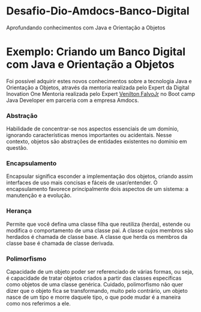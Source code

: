 # Desafio-Dio-Amdocs-Banco-Digital
Aprofundando conhecimentos com Java e Orientação a Objetos

# Exemplo: Criando um Banco Digital com Java e Orientação a Objetos

Foi possível adquirir estes novos conhecimentos sobre a tecnologia Java e Orientação a Objetos, através da mentoria realizada pelo Expert da Digital Inovation One Mentoria realizada pelo Expert [Venilton FalvoJr](https://github.com/falvojr) no Boot camp Java Developer em parceria com a empresa Amdocs.


### Abstração

Habilidade de concentrar-se nos aspectos essenciais de um  domínio, ignorando características menos importantes ou acidentais.  Nesse contexto, objetos são abstrações de entidades existentes no  domínio em questão.


### Encapsulamento

Encapsular significa esconder a implementação dos objetos, criando assim interfaces de uso mais concisas e fáceis de  usar/entender. O encapsulamento favorece principalmente dois aspectos de um sistema: a manutenção e a evolução.


### Herança

Permite que você defina uma classe filha que reutiliza  (herda), estende ou modifica o comportamento de uma classe pai. A classe cujos membros são herdados é chamada de classe base. A classe que herda os membros da classe base é chamada de classe derivada.


### Polimorfismo

Capacidade de um objeto poder ser referenciado de várias  formas, ou seja, é capacidade de tratar objetos criados a partir das  classes específicas como objetos de uma classe genérica. Cuidado,  polimorfismo não quer dizer que o objeto fica se transformando, muito  pelo contrário, um objeto nasce de um tipo e morre daquele tipo, o que  pode mudar é a maneira como nos referimos a ele.